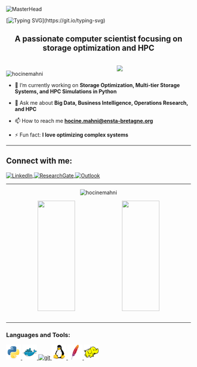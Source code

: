 ![MasterHead](https://present.readthedocs.io/en/latest/_images/welcome-to-coding.gif)

<!--   Typing animation   -->
[![Typing SVG](https://readme-typing-svg.herokuapp.com?color=%2336BCF7&center=true&vCenter=true&width=800&lines=Hello,+I'm+Hocine+Mahni;Welcome+to+My+GitHub+Profile;I+work+on+Storage+Optimization,+HPC+and+Python+Simulations!)](https://git.io/typing-svg)

<h2 align="center">A passionate computer scientist focusing on storage optimization and HPC</h2><br/>

<!-- Ajuster l'image à droite avec moins de taille -->
<img align="right" width="40%" src="https://cdn.dribbble.com/users/1292677/screenshots/6139167/avento.gif"/>

<p align="left">
  <img src="https://komarev.com/ghpvc/?username=hocinemahni&label=Profile%20views&color=0e75b6&style=flat" alt="hocinemahni" />
</p>

- 🌱 I’m currently working on **Storage Optimization, Multi-tier Storage Systems, and HPC Simulations in Python**

- 💬 Ask me about **Big Data, Business Intelligence, Operations Research, and HPC**

- 📫 How to reach me **hocine.mahni@ensta-bretagne.org**

- ⚡ Fun fact: **I love optimizing complex systems**



---

<h2 align="left">Connect with me:</h2>
<!-- Correction de l'alignement des icônes -->
<p align="left">
  <a href="https://www.linkedin.com/in/hocine-mahni-85780518b/" target="blank">
    <img align="center" src="https://raw.githubusercontent.com/rahuldkjain/github-profile-readme-generator/master/src/images/icons/Social/linked-in-alt.svg" alt="LinkedIn" height="30" width="40" />
  </a>
  <a href="https://www.researchgate.net/profile/Hocine-Mahni" target="blank">
    <img align="center" src="https://raw.githubusercontent.com/rahuldkjain/github-profile-readme-generator/master/src/images/icons/Social/researchgate.svg" alt="ResearchGate" height="30" width="40" />
  </a>
  <a href="mailto:hocine.mahni@ensta-bretagne.org">
    <img align="center" src="https://raw.githubusercontent.com/rahuldkjain/github-profile-readme-generator/master/src/images/icons/Social/email.svg" alt="Outlook" height="30" width="40" />
  </a>
</p>

---

<p align="center">
  <img src="https://github-readme-streak-stats.herokuapp.com/?user=hocinemahni&" alt="hocinemahni" />
</p>

<!-- Ajustement de l'affichage des statistiques pour qu'elles soient alignées correctement -->
<div align="center">
  <img align="center" width="45%" height="300" src="https://github-readme-stats.vercel.app/api?username=hocinemahni&show_icons=true&theme=radical"/>
  <img align="center" width="45%" height="300" src="https://github-readme-stats.vercel.app/api/top-langs/?username=hocinemahni&layout=donut-vertical"/>
</div><br/>

---

<h3 align="left">Languages and Tools:</h3>
<p align="left"> 
  <a href="https://www.python.org" target="_blank" rel="noreferrer">
    <img src="https://raw.githubusercontent.com/devicons/devicon/master/icons/python/python-original.svg" alt="python" width="40" height="40"/>
  </a> 
  <a href="https://www.docker.com/" target="_blank" rel="noreferrer">
    <img src="https://raw.githubusercontent.com/devicons/devicon/master/icons/docker/docker-original.svg" alt="docker" width="40" height="40"/>
  </a> 
  <a href="https://git-scm.com/" target="_blank" rel="noreferrer">
    <img src="https://www.vectorlogo.zone/logos/git-scm/git-scm-icon.svg" alt="git" width="40" height="40"/>
  </a> 
  <a href="https://www.linux.org/" target="_blank" rel="noreferrer">
    <img src="https://raw.githubusercontent.com/devicons/devicon/master/icons/linux/linux-original.svg" alt="linux" width="40" height="40"/>
  </a> 
  <a href="https://spark.apache.org/" target="_blank" rel="noreferrer">
    <img src="https://raw.githubusercontent.com/devicons/devicon/master/icons/apache/apache-original.svg" alt="apache-spark" width="40" height="40"/>
  </a>
  <a href="https://hadoop.apache.org/" target="_blank" rel="noreferrer">
    <img src="https://raw.githubusercontent.com/devicons/devicon/master/icons/hadoop/hadoop-original.svg" alt="hadoop" width="40" height="40"/>
  </a> 
</p>
